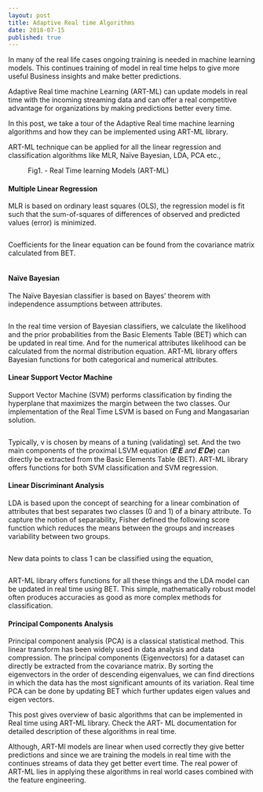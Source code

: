 ```yaml
---
layout: post
title: Adaptive Real time Algorithms
date: 2018-07-15
published: true
---
```


In many of the real life cases ongoing training is needed in machine learning models. This continues training of model in real time helps to give more useful Business insights and make better predictions. 

Adaptive Real time machine Learning (ART-ML) can update models in real time with the incoming streaming data and can offer a real competitive advantage for organizations by making predictions better every time.

In this post, we take a tour of the Adaptive Real time machine learning algorithms and how they can be implemented using ART-ML library.

ART-ML technique can be applied for all the linear regression and classification algorithms like MLR, Naïve Bayesian, LDA, PCA etc.,

<figure>
	<img src="{{ '/assets/img/artml_algorithms.PNG' | prepend: site.baseurl }}" alt=""> 
	<figcaption>Fig1. - Real Time learning Models (ART-ML) </figcaption>
</figure>


#### Multiple Linear Regression
MLR is based on ordinary least squares (OLS), the regression model is fit such that the sum-of-squares of differences of observed and predicted values (error) is minimized. 
<figure>
	<img src="{{ '/assets/img/MLR1.png' | prepend: site.baseurl }}" alt=""> 
</figure>
Coefficients for the linear equation can be found from the covariance matrix calculated from BET.
<figure>
	<img src="{{ '/assets/img/MLR2.png' | prepend: site.baseurl }}" alt=""> 
</figure>

#### Naïve Bayesian

The Naïve Bayesian classifier is based on Bayes’ theorem with independence assumptions between attributes. 
<figure>
	<img src="{{ '/assets/img/NB1.png' | prepend: site.baseurl }}" alt=""> 
</figure>
In the real time version of Bayesian classifiers, we calculate the likelihood and the prior probabilities from the Basic Elements Table (BET) which can be updated in real time. And for the numerical attributes likelihood can be calculated from the normal distribution equation. ART-ML library offers Bayesian functions for both categorical and numerical attributes.

#### Linear Support Vector Machine

Support Vector Machine (SVM) performs classification by finding the hyperplane that maximizes the margin between the two classes. Our implementation of the Real Time LSVM is based on Fung and Mangasarian solution.
<figure>
	<img src="{{ '/assets/img/LSVM1.png' | prepend: site.baseurl }}" alt=""> 
</figure>
Typically, v is chosen by means of a tuning (validating) set. And the two main components of the proximal LSVM equation (𝑬′𝑬 𝑎𝑛𝑑 𝑬′𝑫𝒆) can directly be extracted from the Basic Elements Table (BET). ART-ML library offers functions for both SVM classification and SVM regression.

#### Linear Discriminant Analysis
LDA is based upon the concept of searching for a linear combination of attributes that best separates two classes (0 and 1) of a binary attribute. To capture the notion of separability, Fisher defined the following score function which reduces the means between the groups and increases variability between two groups.
<figure>
	<img src="{{ '/assets/img/LDA1.png' | prepend: site.baseurl }}" alt=""> 
</figure>
New data points to class 1 can be classified using the equation,
<figure>
	<img src="{{ '/assets/img/LDA2.png' | prepend: site.baseurl }}" alt=""> 
</figure>
ART-ML library offers functions for all these things and the LDA model can be updated in real time using BET. This simple, mathematically robust model often produces accuracies as good as more complex methods for classification.

#### Principal Components Analysis
Principal component analysis (PCA) is a classical statistical method. This linear transform has been widely used in data analysis and data compression. The principal components (Eigenvectors) for a dataset can directly be extracted from the covariance matrix. By sorting the eigenvectors in the order of descending eigenvalues, we can find directions in which the data has the most significant amounts of its variation. Real time PCA can be done by updating BET which further updates eigen values and eigen vectors.

This post gives overview of basic algorithms that can be implemented in Real time using ART-ML library. Check the ART-  ML documentation for detailed description of these algorithms in real time. 

Although, ART-Ml models are linear when used correctly they give better predictions and since we are training the models in real time with the continues streams of data they get better evert time. The real power of ART-ML lies in applying these algorithms in real world cases combined with the feature engineering.
